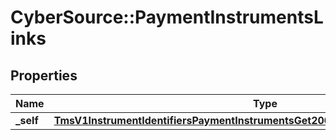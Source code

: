 # CyberSource::PaymentInstrumentsLinks

## Properties
Name | Type | Description | Notes
------------ | ------------- | ------------- | -------------
**_self** | [**TmsV1InstrumentIdentifiersPaymentInstrumentsGet200ResponseEmbeddedLinksSelf**](TmsV1InstrumentIdentifiersPaymentInstrumentsGet200ResponseEmbeddedLinksSelf.md) |  | [optional] 


